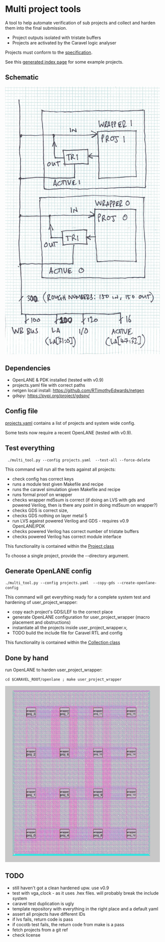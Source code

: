 # Multi project tools

A tool to help automate verification of sub projects and collect and harden them into the final submission.

* Project outputs isolated with tristate buffers
* Projects are activated by the Caravel logic analyser

Projects must conform to the [specification](docs/project_spec.md). 

See this [generated index page](index.md) for some example projects.

## Schematic

![schematic](docs/mph.jpg)

## Dependencies

* OpenLANE & PDK installed (tested with v0.9)
* projects.yaml file with correct paths
* netgen local install: https://github.com/RTimothyEdwards/netgen
* gdspy: https://pypi.org/project/gdspy/

## Config file

[projects.yaml](projects.yaml) contains a list of projects and system wide config.

Some tests now require a recent OpenLANE (tested with v0.9).

## Test everything

     ./multi_tool.py --config projects.yaml  --test-all --force-delete

This command will run all the tests against all projects: 

* check config has correct keys
* runs a module test given Makefile and recipe
* runs the caravel simulation given Makefile and recipe
* runs formal proof on wrapper
* checks wrapper md5sum is correct (if doing an LVS with gds and powered Verilog, then is there any point in doing md5sum on wrapper?)
* checks GDS is correct size, 
* checks GDS nothing on layer metal 5
* run LVS against powered Verilog and GDS - requires v0.9 OpenLANE/PDK
* checks powered Verilog has correct number of tristate buffers
* checks powered Verilog has correct module interface

This functionality is contained within the [Project class](project.py)

To choose a single project, provide the --directory argument.

## Generate OpenLANE config

    ./multi_tool.py --config projects.yaml  --copy-gds --create-openlane-config

This command will get everything ready for a complete system test and hardening of user_project_wrapper:

* copy each project's GDS/LEF to the correct place
* generate OpenLANE configuration for user_project_wrapper (macro placement and obstructions)
* instantiate all the projects inside user_project_wrapper.v, 
* TODO build the include file for Caravel RTL and config

This functionality is contained within the [Collection class](collect.py)

## Done by hand

run OpenLANE to harden user_project_wrapper:

    cd $CARAVEL_ROOT/openlane ; make user_project_wrapper

![hardened user project wrapper](docs/mph-16designs.png)

## TODO

* still haven't got a clean hardened upw. use v0.9
* test with vga_clock - as it uses .hex files. will probably break the include system
* caravel test duplication is ugly
* template repository with everything in the right place and a default yaml
* assert all projects have different IDs
* if lvs  fails, return code is pass
* if cocotb test fails, the return code from make is a pass
* fetch projects from a git ref
* check license
